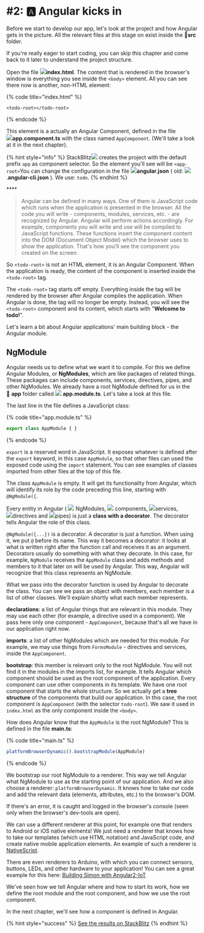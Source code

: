 # \#2: 🅰 Angular kicks in

Before we start to develop our app, let's look at the project and how Angular gets in the picture. All the relevant files at this stage on exist inside the 📁**src** folder.

If you're really eager to start coding, you can skip this chapter and come back to it later to understand the project structure.

Open the file ![](.gitbook/assets/html.svg)**index.html**. The content that is rendered in the browser's window is everything you see inside the `<body>` element. All you can see there now is another, non-HTML element:

{% code title="index.html" %}
```markup
<todo-root></todo-root>
```
{% endcode %}

This element is a actually an Angular Component, defined in the file  
![](.gitbook/assets/component.svg)**app.component.ts** with the class named `AppComponent`. \(We'll take a look at it in the next chapter\).

{% hint style="info" %}
StackBlitz![](.gitbook/assets/stackblitz.png) creates the project with the default prefix `app` as component selector. So the element you'll see will be `<app-root>`You can change the configuration in the file ![](.gitbook/assets/json.svg)**angular.json** \( old: ![](.gitbook/assets/json.svg) .**angular-cli.json** \). We use: `todo`.
{% endhint %}

\*\*\*\*

> Angular can be defined in many ways. One of them is JavaScript code which runs when the application is presented in the browser. All the code you will write - components, modules, services, etc. - are recognized by Angular. Angular will perform actions accordingly. For example, components you will write and use will be compiled to JavaScript functions. These functions insert the component content into the DOM \(Document Object Model\) which the browser uses to show the application. That's how you'll see the component you created on the screen.

So `<todo-root>` is not an HTML element, it is an Angular Component. When the application is ready, the content of the component is inserted inside the `<todo-root>` tag.

The `<todo-root>` tag starts off empty. Everything inside the tag will be rendered by the browser after Angular compiles the application. When Angular is done, the tag will no longer be empty. Instead, you will see the `<todo-root>` component and its content, which starts with "**Welcome to todo!**".

Let's learn a bit about Angular applications' main building block - the Angular module.

## NgModule

Angular needs us to define what we want it to compile. For this we define Angular Modules, or **NgModules**, which are like packages of related things. These packages can include components, services, directives, pipes, and other NgModules. We already have a root NgModule defined for us in the  
📁 **app** folder called ![](.gitbook/assets/module.svg) **app.module.ts**. Let's take a look at this file.

The last line in the file defines a JavaScript class:

{% code title="app.module.ts" %}
```typescript
export class AppModule { }
```
{% endcode %}

`export` is a reserved word in JavaScript. It exposes whatever is defined after the `export` keyword, in this case `AppModule`, so that other files can used the exposed code using the `import` statement. You can see examples of classes imported from other files at the top of this file.

The class `AppModule` is empty. It will get its functionality from Angular, which will identify its role by the code preceding this line, starting with `@NgModule({`.

Every entity in Angular \( ![](.gitbook/assets/module.svg) NgModules, ![](.gitbook/assets/component.svg) components, ![](.gitbook/assets/service.svg)services,  
![](.gitbook/assets/directive.svg)directives and ![](.gitbook/assets/pipe.svg)pipes\) is just a **class with a decorator**. The decorator tells Angular the role of this class.

`@NgModule({...})` is a decorator. A decorator is just a function. When using it, we put `@` before its name. This way it becomes a decorator: it looks at what is written right after the function call and receives it as an argument. Decorators usually do something with what they decorate. In this case, for example, `NgModule` receives the `AppModule` class and adds methods and members to it that later on will be used by Angular. This way, Angular will recognize that this class represents an NgModule.

What we pass into the decorator function is used by Angular to decorate the class. You can see we pass an object with members, each member is a list of other classes. We'll explain shortly what each member represents.

**declarations**: a list of Angular things that are relevant in this module. They may use each other \(for example, a directive used in a component\). We pass here only one component - `AppComponent`, because that's all we have in our application right now.

**imports**: a list of other NgModules which are needed for this module. For example, we may use things from `FormsModule` - directives and services, inside the `AppComponent`.

**bootstrap**: this member is relevant only to the root NgModule. You will not find it in the modules in the imports list, for example. It tells Angular which component should be used as the root component of the application. Every component can use other components in its template. We have one root component that starts the whole structure. So we actually get a **tree structure** of the components that build our application. In this case, the root component is `AppComponent` \(with the selector `todo-root`\). We saw it used in `index.html` as the only component inside the `<body>`.

How does Angular know that the `AppModule` is the root NgModule? This is defined in the file **main.ts**:

{% code title="main.ts" %}
```typescript
platformBrowserDynamic().bootstrapModule(AppModule)
```
{% endcode %}

We bootstrap our root NgModule to a renderer. This way we tell Angular what NgModule to use as the starting point of our application. And we also choose a renderer: `platformBrowserDynamic`. It knows how to take our code and add the relevant data \(elements, attributes, etc.\) to the browser's DOM.

If there's an error, it is caught and logged in the browser's console \(seen only when the browser's dev-tools are open\).

We can use a different renderer at this point, for example one that renders to Android or iOS native elements! We just need a renderer that knows how to take our templates \(which use HTML notation\) and JavaScript code, and create native mobile application elements. An example of such a renderer is [NativeScript](https://www.nativescript.org).

There are even renderers to Arduino, with which you can connect sensors, buttons, LEDs, and other hardware to your application! You can see a great example for this here: [Building Simon with Angular2-IoT](https://medium.com/@urish/building-simon-with-angular2-iot-fceb78bb18e5#.430qu216w)

We've seen how we tell Angular where and how to start its work, how we define the root module and the root component, and how we use the root component.

In the next chapter, we'll see how a component is defined in Angular.

{% hint style="success" %}
[See the results on StackBlitz](https://stackblitz.com/github/angularbootcamp/todo-list-tutorial-steps/tree/step-02_Angular_kicks_in)
{% endhint %}

